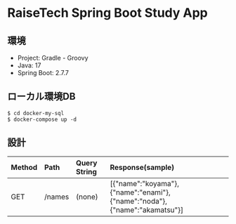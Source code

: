 # RaiseTech Spring Boot Study App

## 環境

- Project: Gradle - Groovy
- Java: 17
- Spring Boot: 2.7.7

## ローカル環境DB

```shell
$ cd docker-my-sql
$ docker-compose up -d
```

## 設計

|Method| Path   | Query String | Response(sample)                                                         |
|:---|:-------|:-------------|:-------------------------------------------------------------------------|
|GET| /names | (none)         | [{"name":"koyama"},{"name":"enami"},{"name":"noda"},{"name":"akamatsu"}] |
